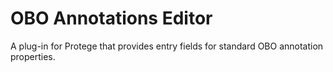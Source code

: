 # OBO Annotations Editor #

A plug-in for Protege that provides entry fields for standard OBO annotation properties.
